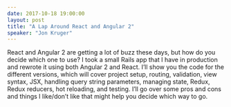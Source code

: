 ```yaml
---
date: 2017-10-18 19:00:00
layout: post
title: "A Lap Around React and Angular 2"
speaker: "Jon Kruger"
---
```


React and Angular 2 are getting a lot of buzz these days, but how do
you decide which one to use? I took a small Rails app that I have in
production and rewrote it using both Angular 2 and React. I’ll show
you the code for the different versions, which will cover project
setup, routing, validation, view syntax, JSX, handling query string
parameters, managing state, Redux, Redux reducers, hot reloading,
and testing. I’ll go over some pros and cons and things I like/don’t
like that might help you decide which way to go.
